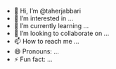 - 👋 Hi, I’m @taherjabbari
- 👀 I’m interested in ...
- 🌱 I’m currently learning ...
- 💞️ I’m looking to collaborate on ...
- 📫 How to reach me ...
- 😄 Pronouns: ...
- ⚡ Fun fact: ...

<!---
taherjabbari/taherjabbari is a ✨ special ✨ repository because its `README.md` (this file) appears on your GitHub profile.
You can click the Preview link to take a look at your changes.
--->

